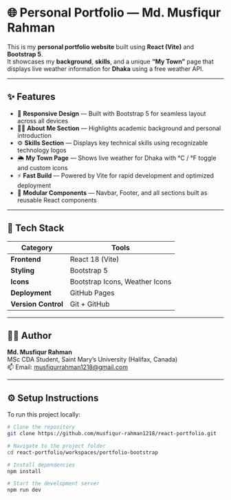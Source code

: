 # 🌐 Personal Portfolio — Md. Musfiqur Rahman

This is my **personal portfolio website** built using **React (Vite)** and **Bootstrap 5**.  
It showcases my **background**, **skills**, and a unique **“My Town”** page that displays live weather information for **Dhaka** using a free weather API.

---

## ✨ Features

- 🎨 **Responsive Design** — Built with Bootstrap 5 for seamless layout across all devices  
- 🙋‍♂️ **About Me Section** — Highlights academic background and personal introduction  
- ⚙️ **Skills Section** — Displays key technical skills using recognizable technology logos  
- 🌦 **My Town Page** — Shows live weather for Dhaka with °C / °F toggle and custom icons  
- ⚡ **Fast Build** — Powered by Vite for rapid development and optimized deployment  
- 🧩 **Modular Components** — Navbar, Footer, and all sections built as reusable React components  

---

## 🧠 Tech Stack

| Category | Tools |
|-----------|--------|
| **Frontend** | React 18 (Vite) |
| **Styling** | Bootstrap 5 |
| **Icons** | Bootstrap Icons, Weather Icons |
| **Deployment** | GitHub Pages |
| **Version Control** | Git + GitHub |

---

## 🧑‍💻 Author

**Md. Musfiqur Rahman**  
MSc CDA Student, Saint Mary’s University (Halifax, Canada)  
📫 Email: musfiqurrahman1218@gmail.com  


---

## ⚙️ Setup Instructions

To run this project locally:

```bash
# Clone the repository
git clone https://github.com/musfiqur-rahman1218/react-portfolio.git

# Navigate to the project folder
cd react-portfolio/workspaces/portfolio-bootstrap

# Install dependencies
npm install

# Start the development server
npm run dev
